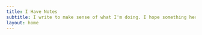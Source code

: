 ```yaml
---
title: I Have Notes
subtitle: I write to make sense of what I'm doing. I hope something here helps you with what you're doing, or is at least fun to read.
layout: home
---
```

